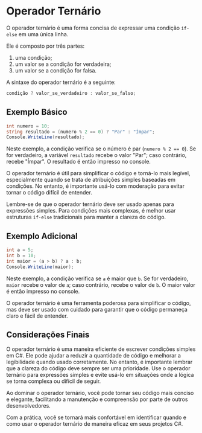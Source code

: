 # Operador Ternário

O operador ternário é uma forma concisa de expressar uma condição `if-else` em uma única linha.

Ele é composto por três partes:

1. uma condição;
2. um valor se a condição for verdadeira;
3. um valor se a condição for falsa.

A sintaxe do operador ternário é a seguinte:

```csharp
condição ? valor_se_verdadeiro : valor_se_falso;
```

## Exemplo Básico

```csharp
int numero = 10;
string resultado = (numero % 2 == 0) ? "Par" : "Ímpar";
Console.WriteLine(resultado);
```

Neste exemplo, a condição verifica se o número é par (`numero % 2 == 0`). Se for verdadeiro, a variável `resultado` recebe o valor "Par"; caso contrário, recebe "Ímpar". O resultado é então impresso no console.

O operador ternário é útil para simplificar o código e torná-lo mais legível, especialmente quando se trata de atribuições simples baseadas em condições. No entanto, é importante usá-lo com moderação para evitar tornar o código difícil de entender.

Lembre-se de que o operador ternário deve ser usado apenas para expressões simples. Para condições mais complexas, é melhor usar estruturas `if-else` tradicionais para manter a clareza do código.

## Exemplo Adicional

```csharp
int a = 5;
int b = 10;
int maior = (a > b) ? a : b;
Console.WriteLine(maior);
```

Neste exemplo, a condição verifica se `a` é maior que `b`. Se for verdadeiro, `maior` recebe o valor de `a`; caso contrário, recebe o valor de `b`. O maior valor é então impresso no console.

O operador ternário é uma ferramenta poderosa para simplificar o código, mas deve ser usado com
cuidado para garantir que o código permaneça claro e fácil de entender.

## Considerações Finais

O operador ternário é uma maneira eficiente de escrever condições simples em C#. Ele pode ajudar a
reduzir a quantidade de código e melhorar a legibilidade quando usado corretamente. No entanto, é importante lembrar que a clareza do código deve sempre ser uma prioridade. Use o operador ternário para expressões simples e evite usá-lo em situações onde a lógica se torna complexa ou difícil de seguir.

Ao dominar o operador ternário, você pode tornar seu código mais conciso e elegante, facilitando a manutenção e compreensão por parte de outros desenvolvedores.

Com a prática, você se tornará mais confortável em identificar quando e como usar o operador ternário de maneira eficaz em seus projetos C#.
